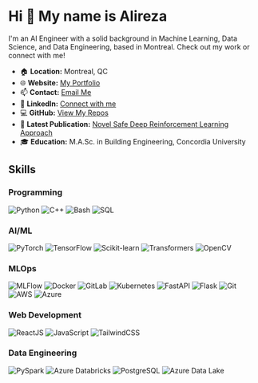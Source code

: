 # Hi 👋 My name is Alireza

I'm an AI Engineer with a solid background in Machine Learning, Data Science, and Data Engineering, based in Montreal. Check out my work or connect with me!

- 🏠 **Location:** Montreal, QC
- 🌐 **Website:** [My Portfolio](https://alirezadaneshvar.com)
- 📫 **Contact:** [Email Me](mailto:alireza.dg1998@gmail.com)
- 🤝 **LinkedIn:** [Connect with me](https://www.linkedin.com/in/alireza-daneshvar-910ba4194/)
- 💻 **GitHub:** [View My Repos](http://github.com/Alirezad126)
- 📘 **Latest Publication:** [Novel Safe Deep Reinforcement Learning Approach](https://www.sciencedirect.com/science/article/abs/pii/S2352152X22021363)
- 🎓 **Education:** M.A.Sc. in Building Engineering, Concordia University

  
## Skills

### Programming
![Python](https://img.shields.io/badge/-Python-black?style=flat-square&logo=python)
![C++](https://img.shields.io/badge/-C++-00599C?style=flat-square&logo=cplusplus)
![Bash](https://img.shields.io/badge/-Bash-4EAA25?style=flat-square&logo=gnu-bash)
![SQL](https://img.shields.io/badge/-SQL-F29111?style=flat-square&logo=mysql)

### AI/ML
![PyTorch](https://img.shields.io/badge/-PyTorch-black?style=flat-square&logo=pytorch)
![TensorFlow](https://img.shields.io/badge/-TensorFlow-FF6F00?style=flat-square&logo=tensorflow)
![Scikit-learn](https://img.shields.io/badge/-Scikit--learn-F7931E?style=flat-square&logo=scikit-learn)
![Transformers](https://img.shields.io/badge/-Transformers-39477F?style=flat-square&logo=huggingface)
![OpenCV](https://img.shields.io/badge/-OpenCV-white?style=flat-square&logo=opencv)

### MLOps
![MLFlow](https://img.shields.io/badge/-MLFlow-017CEE?style=flat-square&logo=mlflow)
![Docker](https://img.shields.io/badge/-Docker-black?style=flat-square&logo=docker)
![GitLab](https://img.shields.io/badge/-GitLab-FCA121?style=flat-square&logo=gitlab)
![Kubernetes](https://img.shields.io/badge/-Kubernetes-326CE5?style=flat-square&logo=kubernetes)
![FastAPI](https://img.shields.io/badge/-FastAPI-009688?style=flat-square&logo=fastapi)
![Flask](https://img.shields.io/badge/-Flask-000000?style=flat-square&logo=flask)
![Git](https://img.shields.io/badge/-Git-F05032?style=flat-square&logo=git)
![AWS](https://img.shields.io/badge/-AWS-232F3E?style=flat-square&logo=amazon-aws)
![Azure](https://img.shields.io/badge/-Azure-0078D4?style=flat-square&logo=microsoft-azure)

### Web Development
![ReactJS](https://img.shields.io/badge/-React-61DAFB?style=flat-square&logo=react)
![JavaScript](https://img.shields.io/badge/-JavaScript-black?style=flat-square&logo=javascript)
![TailwindCSS](https://img.shields.io/badge/-Tailwind_CSS-06B6D4?style=flat-square&logo=tailwind-css)

### Data Engineering
![PySpark](https://img.shields.io/badge/-PySpark-E25A1C?style=flat-square&logo=apache-spark)
![Azure Databricks](https://img.shields.io/badge/-Azure%20Databricks-FF3621?style=flat-square&logo=databricks)
![PostgreSQL](https://img.shields.io/badge/-PostgreSQL-316192?style=flat-square&logo=postgresql)
![Azure Data Lake](https://img.shields.io/badge/-Azure%20Data%20Lake-0078D4?style=flat-square&logo=microsoft-azure)
